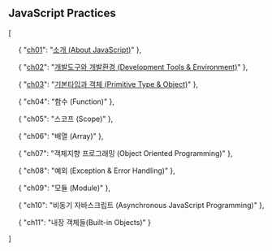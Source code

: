 ## JavaScript Practices

[<br/>

&nbsp;&nbsp;&nbsp;&nbsp;
{ "[ch01](https://github.com/kickscar-javascript/basic-practices/tree/master/ch01)": "[소개 (About JavaScript)](https://github.com/kickscar-javascript/basic-practices/tree/master/ch01)" },
<br/>

&nbsp;&nbsp;&nbsp;&nbsp;
{ "[ch02](https://github.com/kickscar-javascript/basic-practices/tree/master/ch02)": "[개발도구와 개발환경 (Development Tools & Environment)](https://github.com/kickscar-javascript/basic-practices/tree/master/ch02)" },
<br/>

&nbsp;&nbsp;&nbsp;&nbsp;
{ "[ch03](https://github.com/kickscar-javascript/basic-practices/tree/master/ch03)": "[기본타입과 객체 (Primitive Type & Object)](https://github.com/kickscar-javascript/basic-practices/tree/master/ch03)" },
<br/>

&nbsp;&nbsp;&nbsp;&nbsp;
{ "ch04": "함수 (Function)" },
<br/>

&nbsp;&nbsp;&nbsp;&nbsp;
{ "ch05": "스코프 (Scope)" },
<br/>

&nbsp;&nbsp;&nbsp;&nbsp;
{ "ch06": "배열 (Array)" },
<br/>

&nbsp;&nbsp;&nbsp;&nbsp;
{ "ch07": "객체지향 프로그래밍 (Object Oriented Programming)" },
<br/>

&nbsp;&nbsp;&nbsp;&nbsp;
{ "ch08": "예외 (Exception & Error Handling)" },
<br/>

&nbsp;&nbsp;&nbsp;&nbsp;
{ "ch09": "모듈 (Module)" },
<br/>

&nbsp;&nbsp;&nbsp;&nbsp;
{ "ch10": "비동기 자바스크립트 (Asynchronous JavaScript Programming)" },
<br/>

&nbsp;&nbsp;&nbsp;&nbsp;
{ "ch11": "내장 객체들(Built-in Objects)" }
<br/>

] 